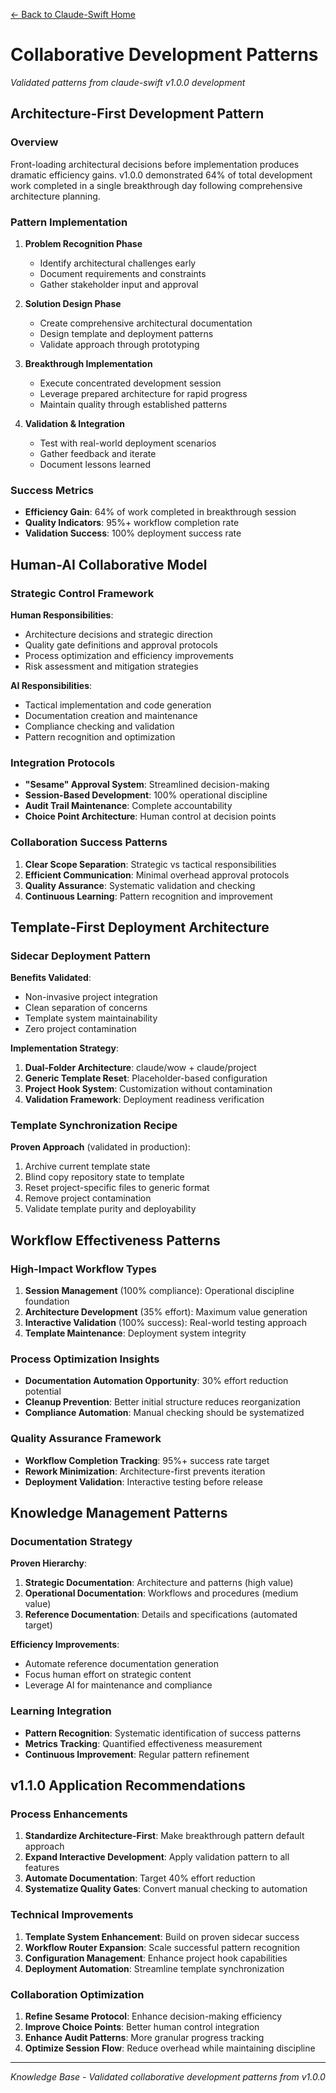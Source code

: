 [← Back to Claude-Swift Home](../../README.md)

# Collaborative Development Patterns

*Validated patterns from claude-swift v1.0.0 development*

## Architecture-First Development Pattern

### Overview
Front-loading architectural decisions before implementation produces dramatic efficiency gains. v1.0.0 demonstrated 64% of total development work completed in a single breakthrough day following comprehensive architecture planning.

### Pattern Implementation
1. **Problem Recognition Phase**
   - Identify architectural challenges early
   - Document requirements and constraints
   - Gather stakeholder input and approval

2. **Solution Design Phase**  
   - Create comprehensive architectural documentation
   - Design template and deployment patterns
   - Validate approach through prototyping

3. **Breakthrough Implementation**
   - Execute concentrated development session
   - Leverage prepared architecture for rapid progress
   - Maintain quality through established patterns

4. **Validation & Integration**
   - Test with real-world deployment scenarios
   - Gather feedback and iterate
   - Document lessons learned

### Success Metrics
- **Efficiency Gain**: 64% of work completed in breakthrough session
- **Quality Indicators**: 95%+ workflow completion rate
- **Validation Success**: 100% deployment success rate

## Human-AI Collaborative Model

### Strategic Control Framework
**Human Responsibilities**:
- Architecture decisions and strategic direction
- Quality gate definitions and approval protocols  
- Process optimization and efficiency improvements
- Risk assessment and mitigation strategies

**AI Responsibilities**:
- Tactical implementation and code generation
- Documentation creation and maintenance
- Compliance checking and validation
- Pattern recognition and optimization

### Integration Protocols
- **"Sesame" Approval System**: Streamlined decision-making
- **Session-Based Development**: 100% operational discipline
- **Audit Trail Maintenance**: Complete accountability
- **Choice Point Architecture**: Human control at decision points

### Collaboration Success Patterns
1. **Clear Scope Separation**: Strategic vs tactical responsibilities
2. **Efficient Communication**: Minimal overhead approval protocols
3. **Quality Assurance**: Systematic validation and checking
4. **Continuous Learning**: Pattern recognition and improvement

## Template-First Deployment Architecture

### Sidecar Deployment Pattern
**Benefits Validated**:
- Non-invasive project integration
- Clean separation of concerns
- Template system maintainability
- Zero project contamination

**Implementation Strategy**:
1. **Dual-Folder Architecture**: claude/wow + claude/project
2. **Generic Template Reset**: Placeholder-based configuration  
3. **Project Hook System**: Customization without contamination
4. **Validation Framework**: Deployment readiness verification

### Template Synchronization Recipe
**Proven Approach** (validated in production):
1. Archive current template state
2. Blind copy repository state to template
3. Reset project-specific files to generic format
4. Remove project contamination
5. Validate template purity and deployability

## Workflow Effectiveness Patterns

### High-Impact Workflow Types
1. **Session Management** (100% compliance): Operational discipline foundation
2. **Architecture Development** (35% effort): Maximum value generation
3. **Interactive Validation** (100% success): Real-world testing approach
4. **Template Maintenance**: Deployment system integrity

### Process Optimization Insights
- **Documentation Automation Opportunity**: 30% effort reduction potential
- **Cleanup Prevention**: Better initial structure reduces reorganization
- **Compliance Automation**: Manual checking should be systematized

### Quality Assurance Framework
- **Workflow Completion Tracking**: 95%+ success rate target
- **Rework Minimization**: Architecture-first prevents iteration
- **Deployment Validation**: Interactive testing before release

## Knowledge Management Patterns

### Documentation Strategy
**Proven Hierarchy**:
1. **Strategic Documentation**: Architecture and patterns (high value)
2. **Operational Documentation**: Workflows and procedures (medium value)  
3. **Reference Documentation**: Details and specifications (automated target)

**Efficiency Improvements**:
- Automate reference documentation generation
- Focus human effort on strategic content
- Leverage AI for maintenance and compliance

### Learning Integration
- **Pattern Recognition**: Systematic identification of success patterns
- **Metrics Tracking**: Quantified effectiveness measurement
- **Continuous Improvement**: Regular pattern refinement

## v1.1.0 Application Recommendations

### Process Enhancements
1. **Standardize Architecture-First**: Make breakthrough pattern default approach
2. **Expand Interactive Development**: Apply validation pattern to all features
3. **Automate Documentation**: Target 40% effort reduction
4. **Systematize Quality Gates**: Convert manual checking to automation

### Technical Improvements
1. **Template System Enhancement**: Build on proven sidecar success
2. **Workflow Router Expansion**: Scale successful pattern recognition
3. **Configuration Management**: Enhance project hook capabilities
4. **Deployment Automation**: Streamline template synchronization

### Collaboration Optimization
1. **Refine Sesame Protocol**: Enhance decision-making efficiency
2. **Improve Choice Points**: Better human control integration
3. **Enhance Audit Patterns**: More granular progress tracking
4. **Optimize Session Flow**: Reduce overhead while maintaining discipline

---

*Knowledge Base - Validated collaborative development patterns from v1.0.0*